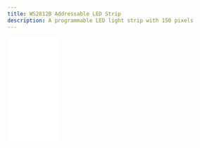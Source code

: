 ```yaml
---
title: WS2812B Addressable LED Strip
description: A programmable LED light strip with 150 pixels
---
```


<iframe style="width:120px;height:240px;" marginwidth="0" marginheight="0" scrolling="no" frameborder="0" src="//ws-na.amazon-adsystem.com/widgets/q?ServiceVersion=20070822&OneJS=1&Operation=GetAdHtml&MarketPlace=US&source=ss&ref=as_ss_li_til&ad_type=product_link&tracking_id=thophor07-20&language=en_US&marketplace=amazon&region=US&placement=B00ZHB9M6A&asins=B00ZHB9M6A&linkId=e520ee200111697921a73f04e383dd01&show_border=true&link_opens_in_new_window=true"></iframe>